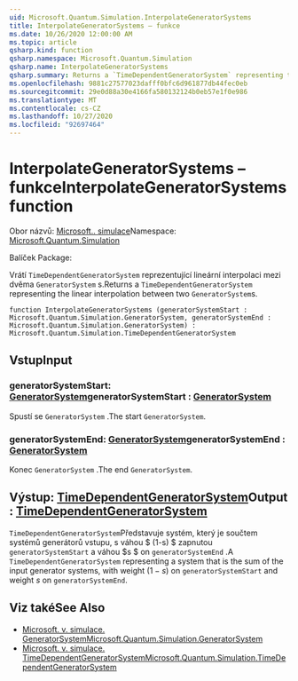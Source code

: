 ```yaml
---
uid: Microsoft.Quantum.Simulation.InterpolateGeneratorSystems
title: InterpolateGeneratorSystems – funkce
ms.date: 10/26/2020 12:00:00 AM
ms.topic: article
qsharp.kind: function
qsharp.namespace: Microsoft.Quantum.Simulation
qsharp.name: InterpolateGeneratorSystems
qsharp.summary: Returns a `TimeDependentGeneratorSystem` representing the linear interpolation between two `GeneratorSystem`s.
ms.openlocfilehash: 9881c27577023dafff0bfc6d961877db44fec0eb
ms.sourcegitcommit: 29e0d88a30e4166fa580132124b0eb57e1f0e986
ms.translationtype: MT
ms.contentlocale: cs-CZ
ms.lasthandoff: 10/27/2020
ms.locfileid: "92697464"
---
```

# <a name="interpolategeneratorsystems-function"></a><span data-ttu-id="377d5-102">InterpolateGeneratorSystems – funkce</span><span class="sxs-lookup"><span data-stu-id="377d5-102">InterpolateGeneratorSystems function</span></span>

<span data-ttu-id="377d5-103">Obor názvů: [Microsoft.. simulace](xref:Microsoft.Quantum.Simulation)</span><span class="sxs-lookup"><span data-stu-id="377d5-103">Namespace: [Microsoft.Quantum.Simulation](xref:Microsoft.Quantum.Simulation)</span></span>

<span data-ttu-id="377d5-104">Balíček [](https://nuget.org/packages/)</span><span class="sxs-lookup"><span data-stu-id="377d5-104">Package: [](https://nuget.org/packages/)</span></span>


<span data-ttu-id="377d5-105">Vrátí `TimeDependentGeneratorSystem` reprezentující lineární interpolaci mezi dvěma `GeneratorSystem` s.</span><span class="sxs-lookup"><span data-stu-id="377d5-105">Returns a `TimeDependentGeneratorSystem` representing the linear interpolation between two `GeneratorSystem`s.</span></span>

```qsharp
function InterpolateGeneratorSystems (generatorSystemStart : Microsoft.Quantum.Simulation.GeneratorSystem, generatorSystemEnd : Microsoft.Quantum.Simulation.GeneratorSystem) : Microsoft.Quantum.Simulation.TimeDependentGeneratorSystem
```


## <a name="input"></a><span data-ttu-id="377d5-106">Vstup</span><span class="sxs-lookup"><span data-stu-id="377d5-106">Input</span></span>

### <a name="generatorsystemstart--generatorsystem"></a><span data-ttu-id="377d5-107">generatorSystemStart: [GeneratorSystem](xref:Microsoft.Quantum.Simulation.GeneratorSystem)</span><span class="sxs-lookup"><span data-stu-id="377d5-107">generatorSystemStart : [GeneratorSystem](xref:Microsoft.Quantum.Simulation.GeneratorSystem)</span></span>

<span data-ttu-id="377d5-108">Spustí se `GeneratorSystem` .</span><span class="sxs-lookup"><span data-stu-id="377d5-108">The start `GeneratorSystem`.</span></span>


### <a name="generatorsystemend--generatorsystem"></a><span data-ttu-id="377d5-109">generatorSystemEnd: [GeneratorSystem](xref:Microsoft.Quantum.Simulation.GeneratorSystem)</span><span class="sxs-lookup"><span data-stu-id="377d5-109">generatorSystemEnd : [GeneratorSystem](xref:Microsoft.Quantum.Simulation.GeneratorSystem)</span></span>

<span data-ttu-id="377d5-110">Konec `GeneratorSystem` .</span><span class="sxs-lookup"><span data-stu-id="377d5-110">The end `GeneratorSystem`.</span></span>



## <a name="output--timedependentgeneratorsystem"></a><span data-ttu-id="377d5-111">Výstup: [TimeDependentGeneratorSystem](xref:Microsoft.Quantum.Simulation.TimeDependentGeneratorSystem)</span><span class="sxs-lookup"><span data-stu-id="377d5-111">Output : [TimeDependentGeneratorSystem](xref:Microsoft.Quantum.Simulation.TimeDependentGeneratorSystem)</span></span>

<span data-ttu-id="377d5-112">`TimeDependentGeneratorSystem`Představuje systém, který je součtem systémů generátorů vstupu, s váhou $ (1-s) $ zapnutou `generatorSystemStart` a váhou $s $ on `generatorSystemEnd` .</span><span class="sxs-lookup"><span data-stu-id="377d5-112">A `TimeDependentGeneratorSystem` representing a system that is the sum of the input generator systems, with weight $(1-s)$ on `generatorSystemStart` and weight $s$ on `generatorSystemEnd`.</span></span>

## <a name="see-also"></a><span data-ttu-id="377d5-113">Viz také</span><span class="sxs-lookup"><span data-stu-id="377d5-113">See Also</span></span>

- [<span data-ttu-id="377d5-114">Microsoft. v. simulace. GeneratorSystem</span><span class="sxs-lookup"><span data-stu-id="377d5-114">Microsoft.Quantum.Simulation.GeneratorSystem</span></span>](xref:Microsoft.Quantum.Simulation.GeneratorSystem)
- [<span data-ttu-id="377d5-115">Microsoft. v. simulace. TimeDependentGeneratorSystem</span><span class="sxs-lookup"><span data-stu-id="377d5-115">Microsoft.Quantum.Simulation.TimeDependentGeneratorSystem</span></span>](xref:Microsoft.Quantum.Simulation.TimeDependentGeneratorSystem)